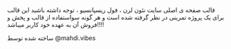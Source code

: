 قالب صفحه ی اصلی سایت نئون لرن ، فول ریسپانسیو ، توجه داشته باشید این قالب برای یک پروژه تمرینی در نظر گرفته شده است و هر گونه سواستفاده از قالب و پخش و فروش آن به عهده خود کاربر میباشد!!!!



ساخته شده توسط @mahdi.vibes
